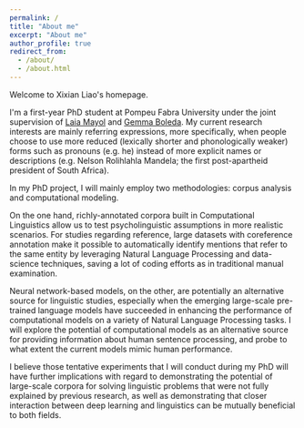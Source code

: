 ```yaml
---
permalink: /
title: "About me"
excerpt: "About me"
author_profile: true
redirect_from: 
  - /about/
  - /about.html
---
```


Welcome to Xixian Liao's homepage.

I'm a first-year PhD student at Pompeu Fabra University under the joint supervision of [Laia Mayol](https://www.upf.edu/web/laia-mayol/) and [Gemma Boleda](https://gboleda.github.io). My current research interests are mainly referring expressions, more specifically, when people choose to use more reduced (lexically shorter and phonologically weaker) forms such as pronouns (e.g. he) instead of more explicit names or descriptions (e.g. Nelson Rolihlahla Mandela; the first post-apartheid president of South Africa).   

In my PhD project, I will mainly employ two methodologies: corpus analysis and computational modeling. 

On the one hand, richly-annotated corpora built in Computational Linguistics allow us to test psycholinguistic assumptions in more realistic scenarios. For studies regarding reference, large datasets with coreference annotation make it possible to automatically identify mentions that refer to the same entity by leveraging Natural Language Processing and data-science techniques, saving a lot of coding efforts as in traditional manual examination.

Neural network-based models, on the other, are potentially an alternative source for linguistic studies, especially when the emerging large-scale pre-trained language models have succeeded in enhancing the performance of computational models on a variety of Natural Language Processing tasks. I will explore the potential of computational models as an alternative source for providing information about human sentence processing, and probe to what extent the current models mimic human performance.

I believe those tentative experiments that I will conduct during my PhD will have further implications with regard to demonstrating the potential of large-scale corpora for solving linguistic problems that were not fully explained by previous research, as well as demonstrating that closer interaction between deep learning and linguistics can be mutually beneficial to both fields.






